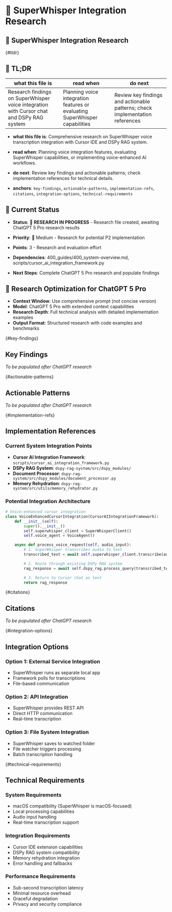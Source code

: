

# 🎤 SuperWhisper Integration Research

## 🎤 SuperWhisper Integration Research

<!-- ANCHOR: tldr -->
{#tldr}

## 🔎 TL;DR

| what this file is | read when | do next |
|---|---|---|
| Research findings on SuperWhisper voice integration with Cursor chat and DSPy RAG system | Planning voice integration features or evaluating SuperWhisper capabilities | Review key findings and actionable patterns; check implementation references |

- **what this file is**: Comprehensive research on SuperWhisper voice transcription integration with Cursor IDE and DSPy RAG system.

- **read when**: Planning voice integration features, evaluating SuperWhisper capabilities, or implementing voice-enhanced AI workflows.

- **do next**: Review key findings and actionable patterns; check implementation references for technical details.

- **anchors**: `key-findings`, `actionable-patterns`, `implementation-refs`, `citations`, `integration-options`, `technical-requirements`

<!-- ANCHOR_KEY: tldr -->
<!-- ANCHOR_PRIORITY: 0 -->
<!-- ROLE_PINS: ["researcher", "planner"] -->

## 🎯 **Current Status**

- **Status**: 📝 **RESEARCH IN PROGRESS** - Research file created, awaiting ChatGPT 5 Pro research results

- **Priority**: 🔧 Medium - Research for potential P2 implementation

- **Points**: 3 - Research and evaluation effort

- **Dependencies**: 400_guides/400_system-overview.md, scripts/cursor_ai_integration_framework.py

- **Next Steps**: Complete ChatGPT 5 Pro research and populate findings

## 🚀 **Research Optimization for ChatGPT 5 Pro**

- **Context Window**: Use comprehensive prompt (not concise version)
- **Model**: ChatGPT 5 Pro with extended context capabilities
- **Research Depth**: Full technical analysis with detailed implementation examples
- **Output Format**: Structured research with code examples and benchmarks

<!-- ANCHOR: key-findings -->
{#key-findings}

## Key Findings

*To be populated after ChatGPT research*

<!-- ANCHOR: actionable-patterns -->
{#actionable-patterns}

## Actionable Patterns

*To be populated after ChatGPT research*

<!-- ANCHOR: implementation-refs -->
{#implementation-refs}

## Implementation References

### Current System Integration Points

- **Cursor AI Integration Framework**: `scripts/cursor_ai_integration_framework.py`
- **DSPy RAG System**: `dspy-rag-system/src/dspy_modules/`
- **Document Processor**: `dspy-rag-system/src/dspy_modules/document_processor.py`
- **Memory Rehydration**: `dspy-rag-system/src/utils/memory_rehydrator.py`

### Potential Integration Architecture

```python
# Voice-enhanced cursor integration
class VoiceEnhancedCursorIntegration(CursorAIIntegrationFramework):
    def __init__(self):
        super().__init__()
        self.superwhisper_client = SuperWhisperClient()
        self.voice_agent = VoiceAgent()

    async def process_voice_request(self, audio_input):
        # 1. SuperWhisper transcribes audio to text
        transcribed_text = await self.superwhisper_client.transcribe(audio_input)

        # 2. Route through existing DSPy RAG system
        rag_response = await self.dspy_rag.process_query(transcribed_text)

        # 3. Return to Cursor chat as text
        return rag_response
```

<!-- ANCHOR: citations -->
{#citations}

## Citations

*To be populated after ChatGPT research*

<!-- ANCHOR: integration-options -->
{#integration-options}

## Integration Options

### Option 1: External Service Integration
- SuperWhisper runs as separate local app
- Framework polls for transcriptions
- File-based communication

### Option 2: API Integration
- SuperWhisper provides REST API
- Direct HTTP communication
- Real-time transcription

### Option 3: File System Integration
- SuperWhisper saves to watched folder
- File watcher triggers processing
- Batch transcription handling

<!-- ANCHOR: technical-requirements -->
{#technical-requirements}

## Technical Requirements

### System Requirements
- macOS compatibility (SuperWhisper is macOS-focused)
- Local processing capabilities
- Audio input handling
- Real-time transcription support

### Integration Requirements
- Cursor IDE extension capabilities
- DSPy RAG system compatibility
- Memory rehydration integration
- Error handling and fallbacks

### Performance Requirements
- Sub-second transcription latency
- Minimal resource overhead
- Graceful degradation
- Privacy and security compliance
